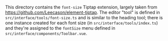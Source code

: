 This directory contains the `font-size` Tiptap extension, largely taken from https://github.com/Leecason/element-tiptap. The editor "tool" is defined in `src/interface/tools/font-size.ts` and is similar to the heading tool; there is one instance created for each font size (in `src/interface/tools/index.ts`) and they're assigned to the `fontSize` menu defined in `src/interface/components/Toolbar.vue`. 
